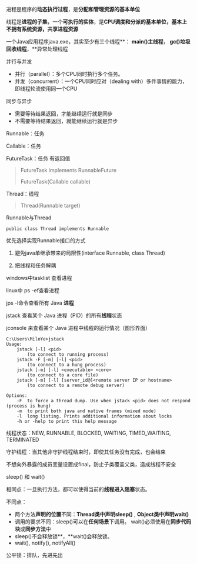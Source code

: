 进程是程序的**动态执行过程**，是**分配和管理资源的基本单位**

线程是**进程的子集**，一个**可执行的实体**，是**CPU调度和分派的基本单位，基本上不拥有系统资源，共享进程资源**

一个Java应用程序java.exe，其实至少有三个线程**： **main()主线程**， **gc()垃圾回收线程**，**异常处理线程

并行与并发

- 并行（parallel）：多个CPU同时执行多个任务。
- 并发（concurrent）：一个CPU同时应对（dealing with）多件事情的能力，即线程轮流使用同一个CPU  

同步与异步

- 需要等待结果返回，才能继续运行就是同步
- 不需要等待结果返回，就能继续运行就是异步



Runnable：任务

Callable：任务

FutureTask：任务 有返回值

> FutureTask<V> implements RunnableFuture<V>
>
> FutureTask(Callable<V> callable)
>
> 

Thread：线程

> Thread(Runnable target)
>

Runnable与Thread

`public class Thread implements Runnable`

优先选择实现Runnable接口的方式

1. 避免java单继承带来的局限性(interface Runnable,  class Thread)

2. 把线程和任务解耦

   

windows中tasklist 查看进程

linux中 ps -ef查看进程

jps  -l命令查看所有 Java **进程**

jstack <PID> 查看某个 Java 进程（PID）的所有**线程**状态

jconsole 来查看某个 Java 进程中线程的运行情况（图形界面）



```
C:\Users\MiloYe>jstack
Usage:
    jstack [-l] <pid>
        (to connect to running process)
    jstack -F [-m] [-l] <pid>
        (to connect to a hung process)
    jstack [-m] [-l] <executable> <core>
        (to connect to a core file)
    jstack [-m] [-l] [server_id@]<remote server IP or hostname>
        (to connect to a remote debug server)

Options:
    -F  to force a thread dump. Use when jstack <pid> does not respond (process is hung)
    -m  to print both java and native frames (mixed mode)
    -l  long listing. Prints additional information about locks
    -h or -help to print this help message
```





线程状态：NEW, RUNNABLE, BLOCKED, WAITING, TIMED_WAITING, TERMINATED

守护线程：当其他非守护线程结束时，即使其任务没有完成，也会结束

不想向外暴露的成员变量设置成final，防止子类覆盖父类，造成线程不安全



sleep() 和 wait()

相同点：一旦执行方法，都可以使得当前的**线程进入阻塞**状态。

不同点：

- 两个方法**声明的位置**不同：**Thread类中声明sleep()** , **Object类中声明wait()**
- 调用的要求不同：sleep()可以在**任何场景**下调用。 wait()必须使用在**同步代码块**或**同步方法**中
- sleep()不会释放锁**，**wait()会释放锁。
- wait(), notify(), notifyAll()





公平锁：排队，先进先出

